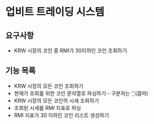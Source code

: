 # 업비트 트레이딩 시스템
## 요구사항
* KRW 시장의 코인 중 RMI가 30이하인 코인 조회하기
## 기능 목록
* KRW 시장의 모든 코인 조회하기
* 현재가 조회를 위한 코인 문자열로 파싱하기 - 구분자는 ','(콤마)
* KRW 시장의 모든 코인의 시세 조회하기
* 조회된 시세를 RMI 지표로 파싱
* RMI 지표가 30 이하인 코인 리스트 생성하기
